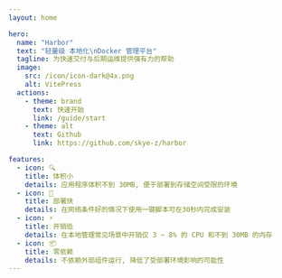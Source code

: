 ```yaml
---
layout: home

hero:
  name: "Harbor"
  text: "轻量级 本地化\nDocker 管理平台"
  tagline: 为快速交付与后期运维提供强有力的帮助
  image:
    src: /icon/icon-dark@4x.png
    alt: VitePress
  actions:
    - theme: brand
      text: 快速开始
      link: /guide/start
    - theme: alt
      text: Github
      link: https://github.com/skye-z/harbor

features:
  - icon: 🔍
    title: 体积小
    details: 应用程序体积不到 30MB, 便于部署到存储空间受限的环境
  - icon: 🚀
    title: 部署快
    details: 在网络条件好的情况下使用一键脚本可在30秒内完成安装
  - icon: ⚡️
    title: 开销低
    details: 在本地管理常见场景中开销仅 3 ~ 8% 的 CPU 和不到 30MB 的内存
  - icon: 📦
    title: 零依赖
    details: 不依赖外部组件运行, 降低了受部署环境影响的可能性
---
```


<style>
  :root {
    --vp-button-brand-bg: #08BDC9;
    --vp-button-brand-hover-bg: #25D8E4;

    --vp-home-hero-name-color: transparent;
    --vp-home-hero-name-background: -webkit-linear-gradient(120deg, #bd34fe 30%, #08BDC9 70%);

    --vp-home-hero-image-filter: blur(68px);
    --vp-home-hero-image-background-image: linear-gradient(-45deg, #bd34fe 30%, #08BDC9 70%);
  }

  .VPHome{
    padding-bottom: 30px !important;
  }
</style>
